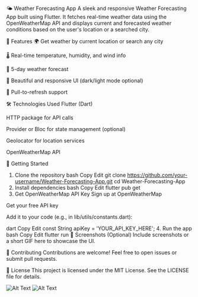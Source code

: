🌤️ Weather Forecasting App
A sleek and responsive Weather Forecasting App built using Flutter. It fetches real-time weather data using the OpenWeatherMap API and displays current and forecasted weather conditions based on the user's location or a searched city.

📱 Features
🌍 Get weather by current location or search any city

🌡️ Real-time temperature, humidity, and wind info

📅 5-day weather forecast

🎨 Beautiful and responsive UI (dark/light mode optional)

🔄 Pull-to-refresh support

🛠️ Technologies Used
Flutter (Dart)

HTTP package for API calls

Provider or Bloc for state management (optional)

Geolocator for location services

OpenWeatherMap API

🚀 Getting Started
1. Clone the repository
bash
Copy
Edit
git clone https://github.com/your-username/Weather-Forecasting-App.git
cd Weather-Forecasting-App
2. Install dependencies
bash
Copy
Edit
flutter pub get
3. Get OpenWeatherMap API Key
Sign up at OpenWeatherMap

Get your free API key

Add it to your code (e.g., in lib/utils/constants.dart):

dart
Copy
Edit
const String apiKey = 'YOUR_API_KEY_HERE';
4. Run the app
bash
Copy
Edit
flutter run
📸 Screenshots (Optional)
Include screenshots or a short GIF here to showcase the UI.

🤝 Contributing
Contributions are welcome! Feel free to open issues or submit pull requests.

📄 License
This project is licensed under the MIT License. See the LICENSE file for details.

  ![Alt Text]()
  ![Alt Text]()

